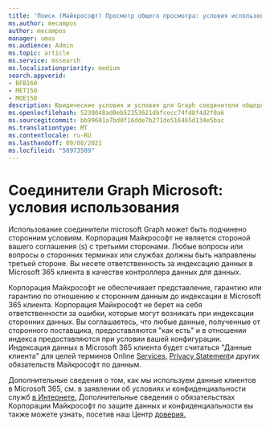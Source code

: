 ```yaml
---
title: 'Поиск (Майкрософт) Просмотр общего просмотра: условия использования'
ms.author: mecampos
author: mecampos
manager: umas
ms.audience: Admin
ms.topic: article
ms.service: mssearch
ms.localizationpriority: medium
search.appverid:
- BFB160
- MET150
- MOE150
description: Юридические условия и условия для Graph соединители общедоступный предварительный просмотр Поиск (Майкрософт)
ms.openlocfilehash: 5230048ad0eb52353621dbfcecc74fd8f4d2f0a6
ms.sourcegitcommit: bb99601a7bd0f16dde7b271de516465d134e5bac
ms.translationtype: MT
ms.contentlocale: ru-RU
ms.lasthandoff: 09/08/2021
ms.locfileid: "58973589"
---
```

<!---Previous ms.author: anfowler --->

# <a name="microsoft-graph-connectors-terms-of-use"></a>Соединители Graph Microsoft: условия использования

Использование соединители microsoft Graph может быть подчинено сторонним условиям. Корпорация Майкрософт не является стороной вашего соглашения (s) с третьими сторонами. Любые вопросы или вопросы о сторонних терминах или службах должны быть направлены третьей стороне. Вы несете ответственность за индексацию данных в Microsoft 365 клиента в качестве контроллера данных для данных.

Корпорация Майкрософт не обеспечивает представление, гарантию или гарантию по отношению к сторонним данным до индексации в Microsoft 365 клиента.  Корпорация Майкрософт не берет на себя ответственности за ошибки, которые могут возникать при индексации сторонних данных.  Вы соглашаетесь, что любые данные, полученные от сторонного поставщика, предоставляются "как есть" и в отношении индекса предоставляются при условии вашей конфигурации. Индексация данных в Microsoft 365 клиента будет считаться "Данные клиента" для целей терминов Online [Services,](http://www.microsoftvolumelicensing.com/Downloader.aspx?documenttype=OST&lang=English) [Privacy Statement](https://privacy.microsoft.com/privacystatement)и других обязательств Майкрософт по данным.

Дополнительные сведения о том, как мы используем [](http://www.microsoftvolumelicensing.com/Downloader.aspx?documenttype=OST&lang=English) данные клиентов в Microsoft 365, см. в заявлении об условиях и конфиденциальности служб [в Интернете.](https://privacy.microsoft.com/privacystatement) Дополнительные сведения о обязательствах Корпорации Майкрософт по защите данных и конфиденциальности вы также можете узнать, посетив наш Центр [доверия.](https://www.microsoft.com/trust-center)
